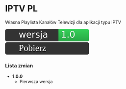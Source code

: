 # IPTV PL
Własna Playlista Kanałów Telewizji dla aplikacji typu IPTV

[![Wersja](https://raw.githubusercontent.com/moniga9/iptv-pl/main/extras/ver.svg)]()
[![Download](https://raw.githubusercontent.com/moniga9/iptv-pl/8fa268ca45f1b6a15bcec97e1c43c6a75beacd82/extras/download.svg)]()

### Lista zmian

* **1.0.0**
  * <!-- (Lista zmian) --> Pierwsza wersja
